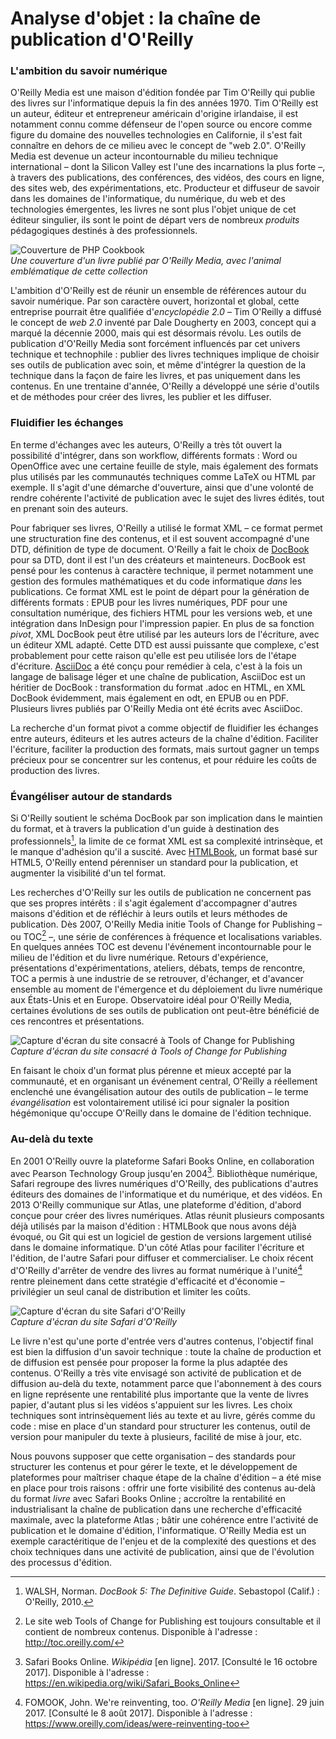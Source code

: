 # Analyse d'objet : la chaîne de publication d'O'Reilly

### L'ambition du savoir numérique
O'Reilly Media est une maison d'édition fondée par Tim O'Reilly qui publie des livres sur l'informatique depuis la fin des années 1970. Tim O'Reilly est un auteur, éditeur et entrepreneur américain d'origine irlandaise, il est notamment connu comme défenseur de l'open source ou encore comme figure du domaine des nouvelles technologies en Californie, il s'est fait connaître en dehors de ce milieu avec le concept de "web 2.0".
O'Reilly Media est devenue un acteur incontournable du milieu technique international – dont la Silicon Valley est l'une des incarnations la plus forte –, à travers des publications, des conférences, des vidéos, des cours en ligne, des sites web, des expérimentations, etc. Producteur et diffuseur de savoir dans les domaines de l'informatique, du numérique, du web et des technologies émergentes, les livres ne sont plus l'objet unique de cet éditeur singulier, ils sont le point de départ vers de nombreux *produits* pédagogiques destinés à des professionnels.

![Couverture de PHP Cookbook](o-reilly-php-book.jpg)  
*Une couverture d'un livre publié par O'Reilly Media, avec l'animal emblématique de cette collection*

L'ambition d'O'Reilly est de réunir un ensemble de références autour du savoir numérique. Par son caractère ouvert, horizontal et global, cette entreprise pourrait être qualifiée d'*encyclopédie 2.0* – Tim O'Reilly a diffusé le concept de *web 2.0* inventé par Dale Dougherty en 2003, concept qui a marqué la décennie 2000, mais qui est désormais révolu. Les outils de publication d'O'Reilly Media sont forcément influencés par cet univers technique et technophile : publier des livres techniques implique de choisir ses outils de publication avec soin, et même d'intégrer la question de la technique dans la façon de faire les livres, et pas uniquement dans les contenus. En une trentaine d'année, O'Reilly a développé une série d'outils et de méthodes pour créer des livres, les publier et les diffuser.

### Fluidifier les échanges
En terme d'échanges avec les auteurs, O'Reilly a très tôt ouvert la possibilité d'intégrer, dans son workflow, différents formats : Word ou OpenOffice avec une certaine feuille de style, mais également des formats plus utilisés par les communautés techniques comme LaTeX ou HTML par exemple. Il s'agit d'une démarche d'ouverture, ainsi que d'une volonté de rendre cohérente l'activité de publication avec le sujet des livres édités, tout en prenant soin des auteurs.

Pour fabriquer ses livres, O'Reilly a utilisé le format XML – ce format permet une structuration fine des contenus, et il est souvent accompagné d'une DTD, définition de type de document. O'Reilly a fait le choix de [DocBook](http://docbook.org/) pour sa DTD, dont il est l'un des créateurs et mainteneurs. DocBook est pensé pour les contenus à caractère technique, il permet notamment une gestion des formules mathématiques et du code informatique *dans* les publications.
Ce format XML est le point de départ pour la génération de différents formats : EPUB pour les livres numériques, PDF pour une consultation numérique, des fichiers HTML pour les versions web, et une intégration dans InDesign pour l'impression papier. En plus de sa fonction *pivot*, XML DocBook peut être utilisé par les auteurs lors de l'écriture, avec un éditeur XML adapté.
Cette DTD est aussi puissante que complexe, c'est probablement pour cette raison qu'elle est peu utilisée lors de l'étape d'écriture. [AsciiDoc](http://asciidoc.org/) a été conçu pour remédier à cela, c'est à la fois un langage de balisage léger et une chaîne de publication, AsciiDoc est un héritier de DocBook : transformation du format .adoc en HTML, en XML DocBook évidemment, mais également en odt, en EPUB ou en PDF. Plusieurs livres publiés par O'Reilly Media ont été écrits avec AsciiDoc.

La recherche d'un format pivot a comme objectif de fluidifier les échanges entre auteurs, éditeurs et les autres acteurs de la chaîne d'édition. Faciliter l'écriture, faciliter la production des formats, mais surtout gagner un temps précieux pour se concentrer sur les contenus, et pour réduire les coûts de production des livres.

### Évangéliser autour de standards
Si O'Reilly soutient le schéma DocBook par son implication dans le maintien du format, et à travers la publication d'un guide à destination des professionnels[^doc-book], la limite de ce format XML est sa complexité intrinsèque, et le manque d'adhésion qu'il a suscité. Avec [HTMLBook](https://oreillymedia.github.io/HTMLBook/), un format basé sur HTML5, O'Reilly entend pérenniser un standard pour la publication, et augmenter la visibilité d'un tel format.

Les recherches d'O'Reilly sur les outils de publication ne concernent pas que ses propres intérêts : il s'agit également d'accompagner d'autres maisons d'édition et de réfléchir à leurs outils et leurs méthodes de publication. Dès 2007, O'Reilly Media initie Tools of Change for Publishing – ou TOC[^toc] –, une série de conférences à fréquence et localisations variables. En quelques années TOC est devenu l'événement incontournable pour le milieu de l'édition et du livre numérique.
Retours d'expérience, présentations d'expérimentations, ateliers, débats, temps de rencontre, TOC a permis à une industrie de se retrouver, d'échanger, et d'avancer ensemble au moment de l'émergence et du déploiement du livre numérique aux États-Unis et en Europe. Observatoire idéal pour O'Reilly Media, certaines évolutions de ses outils de publication ont peut-être bénéficié de ces rencontres et présentations.

![Capture d'écran du site consacré à Tools of Change for Publishing](o-reilly-toc.png)  
*Capture d'écran du site consacré à Tools of Change for Publishing*

En faisant le choix d'un format plus pérenne et mieux accepté par la communauté, et en organisant un événement central, O'Reilly a réellement enclenché une évangélisation autour des outils de publication – le terme *évangélisation* est volontairement utilisé ici pour signaler la position hégémonique qu'occupe O'Reilly dans le domaine de l'édition technique.

### Au-delà du texte
En 2001 O'Reilly ouvre la plateforme Safari Books Online, en collaboration avec Pearson Technology Group jusqu'en 2004[^safari]. Bibliothèque numérique, Safari regroupe des livres numériques d'O'Reilly, des publications d'autres éditeurs des domaines de l'informatique et du numérique, et des vidéos.
En 2013 O'Reilly communique sur Atlas, une plateforme d'édition, d'abord conçue pour créer des livres numériques. Atlas réunit plusieurs composants déjà utilisés par la maison d'édition : HTMLBook que nous avons déjà évoqué, ou Git qui est un logiciel de gestion de versions largement utilisé dans le domaine informatique. D'un côté Atlas pour faciliter l'écriture et l'édition, de l'autre Safari pour diffuser et commercialiser.
Le choix récent d'O'Reilly d'arrêter de vendre des livres au format numérique à l'unité[^end-epub] rentre pleinement dans cette stratégie d'efficacité et d'économie – privilégier un seul canal de distribution et limiter les coûts.

![Capture d'écran du site Safari d'O'Reilly](o-reilly-safari.png)  
*Capture d'écran du site Safari d'O'Reilly*

Le livre n'est qu'une porte d'entrée vers d'autres contenus, l'objectif final est bien la diffusion d'un savoir technique : toute la chaîne de production et de diffusion est pensée pour proposer la forme la plus adaptée des contenus. O'Reilly a très vite envisagé son activité de publication et de diffusion au-delà du texte, notamment parce que l'abonnement à des cours en ligne représente une rentabilité plus importante que la vente de livres papier, d'autant plus si les vidéos s'appuient sur les livres. Les choix techniques sont intrinsèquement liés au texte et au livre, gérés comme du code : mise en place d'un standard pour structurer les contenus, outil de version pour manipuler du texte à plusieurs, facilité de mise à jour, etc.

Nous pouvons supposer que cette organisation – des standards pour structurer les contenus et pour gérer le texte, et le développement de plateformes pour maîtriser chaque étape de la chaîne d'édition – a été mise en place pour trois raisons : offrir une forte visibilité des contenus au-delà du format *livre* avec Safari Books Online ; accroître la rentabilité en industrialisant la chaîne de publication dans une recherche d'efficacité maximale, avec la plateforme Atlas ; bâtir une cohérence entre l'activité de publication et le domaine d'édition, l'informatique. O'Reilly Media est un exemple caractéritique de l'enjeu et de la complexité des questions et des choix techniques dans une activité de publication, ainsi que de l'évolution des processus d'édition.

[^doc-book]: WALSH, Norman. *DocBook 5: The Definitive Guide*. Sebastopol (Calif.) : O'Reilly, 2010.
[^end-epub]: FOMOOK, John. We're reinventing, too. *O'Reilly Media* [en ligne]. 29 juin 2017. [Consulté le 8 août 2017]. Disponible à l'adresse : https://www.oreilly.com/ideas/were-reinventing-too
[^toc]: Le site web Tools of Change for Publishing est toujours consultable et il contient de nombreux contenus. Disponible à l'adresse : http://toc.oreilly.com/
[^safari]: Safari Books Online. *Wikipédia* [en ligne]. 2017. [Consulté le 16 octobre 2017]. Disponible à l'adresse : https://en.wikipedia.org/wiki/Safari_Books_Online
